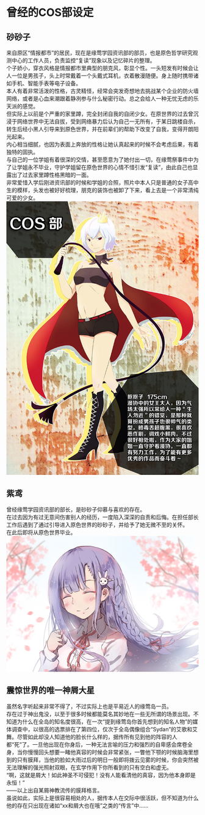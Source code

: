# 曾经的COS部设定

## 砂砂子
来自原区“情报都市”的居民，现在是缘莺学园资讯部的部员，也是原色哲学研究观测中心的工作人员，负责监控“复读”现象以及记忆碎片的整理。  
个子娇小，穿衣风格是情报都市里典型的朋克风，彰显个性。一头短发有时候会让人一位是男孩子，头上时常戴着一个头戴式耳机，衣着散漫随便。身上随时携带诸如手机、智能手表等电子设备。  
本人有着非常活泼的性格，古灵精怪，经常会突发奇想地去挑战某个企业的防火墙网络，或者是心血来潮跟着静冽参与什么秘密行动。总之会给人一种无忧无虑的乐天派的感觉。  
但实际上以前是个严重的家里蹲，完全封闭自我的自闭少女。在原世界的过去曾沉浸于网络世界中无法自拔，受到网络暴力后认为自己一无所有，于某日跳楼自杀，转生后经小黑人引导来到原色世界，并在前辈们的帮助下改变了自我，变得开朗阳光起来。  
内心相当细腻，也因为表面上奔放的性格让她认真起来的时候不会考虑后果，有着独特的固执。  
与自己的一位学姐有着很深的交情，甚至愿意为了她付出一切，在缘莺祭事件中为了让学姐永不毕业，守护学姐留在原色世界的心情不惜引发“复读”，由此自己也显露出了过去家里蹲性格黑暗的一面。  
非常爱惜入学后刚进资讯部的时候和学姐的合照，照片中本人只是普通的女子高中生的模样，头发也被好好梳理，朋克的装饰也被卸了下来，看上去是一个非常清纯可爱的少女。  
![](./imgs/shashako.jpg)

## 紫鸢
曾经缘莺学园资讯部的部长，是砂砂子仰慕与喜欢的存在。  
在过去因为有过无意间伤害别人的经历，一度陷入深深的自责和后悔。在担任部长工作后遇到了通过引导进入原色世界的砂砂子，并给予了她无微不至的关怀。  
在此后即将从原色世界毕业。  
![](./imgs/ziyuan.jpg)

## 震惊世界的唯一神屑大星
虽然名字听起来非常不得了，不过实际上也是平易近人的缘莺岛一员。  
存在过于神出鬼没，以至于很多时候都能莫名其妙地在一些无所谓的场景出现。不知道为什么在全岛的知名度很高，在一次“提到缘莺岛你首先想到的知名人物”的媒体调查中，以很高的选票排在了第四位，仅次于全岛偶像组合“Sydan”的艾歌和艾舞。尽管如此却没人知道他的脸长什么样的，据传所有见到他的阵容的人都“死”了。一旦他出现在你身后，一种无法言喻的压力和强烈的自卑感会席卷全身，当你慢慢回头想要一睹他真容的时候会非常紧张，一瞥他下颚的时候脑海里想到的只有膜拜，当他的脸如大雨过后的明日一般即将拨云见雾的时候，你会突然被无法理解的强光照射双眼，在玄学作用下你所看到的只有空白和虚无。  
“啊，这就是屑大！如此神圣不可侵犯！没有人能看清他的真容，因为他本身即是永恒！”  
——以上出自某屑神教流传的膜拜格言。  
虽说如此，实际上是很容易相处的人，据传本人在交际中很活跃，但不知道为什么他的存在只出现在诸如“xx和屑大也在哦”之类的“传言”中……
